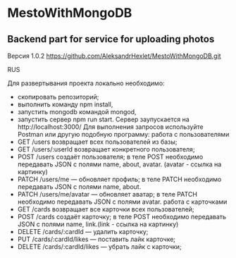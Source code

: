 #  MestoWithMongoDB
## Backend part for service for uploading photos
Версия 1.0.2 https://github.com/AleksandrHexlet/MestoWithMongoDB.git

RUS

Для развертывания проекта локально необходимо:
- скопировать репозиторий;
- выполнить команду npm install,
- запустить mongodb командой mongod,
- запустить сервер npm run start.
Сервер заупускается на http://localhost:3000/
Для выполнения запросов используйте Postman или другую подобную программу:
работа с пользователями
- GET /users возвращает всех пользователей из базы;
- GET /users/:userId возвращает конкретного пользователя;
- POST /users создаёт пользователя;
    в теле POST необходимо передавать JSON с полями name, about, avatar. (avatar - ссылка на картинку)
- PATCH /users/me — обновляет профиль;
    в теле PATCH необходимо передавать JSON с полями name, about.
- PATCH /users/me/avatar — обновляет аватар;
    в теле PATCH необходимо передавать JSON с полями avatar.
работа с карточками
- GET /cards возвращает все карточки всех пользователей;
- POST /cards создаёт карточку;
    в теле POST необходимо передавать JSON с полями name, link.(link - ссылка на картинку)
- DELETE /cards/:cardId — удалить карточку;
- PUT /cards/:cardId/likes — поставить лайк карточке;
- DELETE /cards/:cardId/likes — убрать лайк с карточки;
